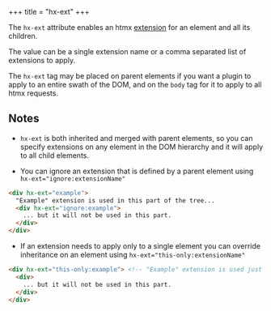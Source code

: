 +++
title = "hx-ext"
+++

The `hx-ext` attribute enables an htmx [extension](https://htmx.org/extensions) for an element and all its children.

The value can be a single extension name or a comma separated list of extensions to apply.

The `hx-ext` tag may be placed on parent elements if you want a plugin to apply to an entire swath of the DOM,
and on the `body` tag for it to apply to all htmx requests.

## Notes

* `hx-ext` is both inherited and merged with parent elements, so you can specify extensions on any element in the DOM 
hierarchy and it will apply to all child elements. 

* You can ignore an extension that is defined by a parent element using `hx-ext="ignore:extensionName"` 

```html
<div hx-ext="example">
  "Example" extension is used in this part of the tree...
  <div hx-ext="ignore:example">
    ... but it will not be used in this part.
  </div>
</div>
```

* If an extension needs to apply only to a single element you can override inheritance on an element using `hx-ext="this-only:extensionName"` 

```html
<div hx-ext="this-only:example"> <!-- "Example" extension is used just on this element only -->
  <div>
    ... but it will not be used in this part.
  </div>
</div>
```
